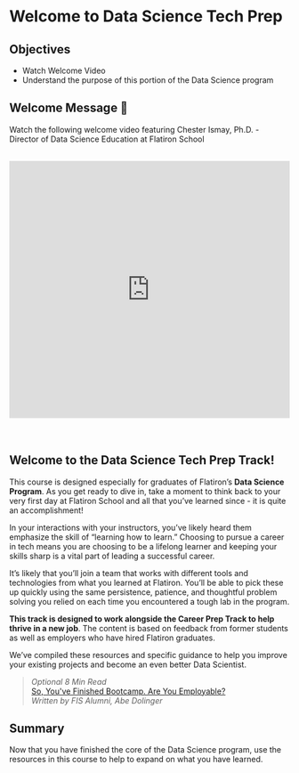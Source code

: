 # Welcome to Data Science Tech Prep

## Objectives
* Watch Welcome Video
* Understand the purpose of this portion of the Data Science program

## Welcome Message 👋
Watch the following welcome video featuring Chester Ismay, Ph.D. - Director of Data Science Education at Flatiron School
</br>
</br>
<div style="position: relative; padding-bottom: 91.66666666666667%; height: 0;"><iframe src="https://www.loom.com/embed/94b8bfaae95a4afeaf88f09f33790aac" frameborder="0" webkitallowfullscreen mozallowfullscreen allowfullscreen style="position: absolute; top: 0; left: 0; width: 100%; height: 100%;"></iframe></div>

</br>
</br>

## Welcome to the Data Science Tech Prep Track!

This course is designed especially for graduates of Flatiron’s **Data Science Program**. As you get ready to dive in, take a moment to think back to your very first day at Flatiron School and all that you’ve learned since - it is quite an accomplishment!

In your interactions with your instructors, you’ve likely heard them emphasize the skill of “learning how to learn.” Choosing to pursue a career in tech means you are choosing to be a lifelong learner and keeping your skills sharp is a vital part of leading a successful career.

It’s likely that you’ll join a team that works with different tools and technologies from what you learned at Flatiron. You’ll be able to pick these up quickly using the same persistence, patience, and thoughtful problem solving you relied on each time you encountered a tough lab in the program.

**This track is designed to work alongside the Career Prep Track to help thrive in a new job**. The content is based on feedback from former students as well as employers who have hired Flatiron graduates.

We’ve compiled these resources and specific guidance to help you improve your existing projects and become an even better Data Scientist.

> *Optional 8 Min Read*  
<a href="https://dev.to/256hz/so-you-ve-finished-bootcamp-are-you-employable-1n9l" target="_blank">So, You've Finished Bootcamp. Are You Employable?</a>  
_Written by FIS Alumni, Abe Dolinger_ 

## Summary
Now that you have finished the core of the Data Science program, use the resources in this course to help to expand on what you have learned.